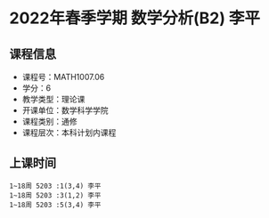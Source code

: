 # 2022年春季学期 数学分析(B2) 李平






## 课程信息

- 课程号：MATH1007.06
- 学分：6
- 教学类型：理论课
- 开课单位：数学科学学院
- 课程类别：通修
- 课程层次：本科计划内课程

## 上课时间

```
1~18周 5203 :1(3,4) 李平
1~18周 5203 :3(1,2) 李平
1~18周 5203 :5(3,4) 李平
```

